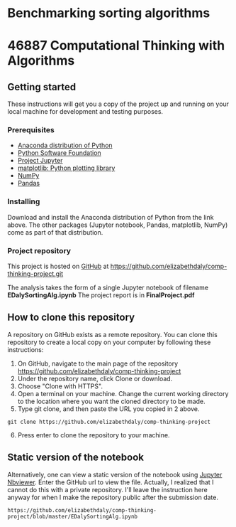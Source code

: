 # Benchmarking sorting algorithms
# 46887 Computational Thinking with Algorithms

## Getting started

These instructions will get you a copy of the project up and running on your local machine for development and testing purposes.

### Prerequisites
- [Anaconda distribution of Python](https://www.anaconda.com/distribution/)
- [Python Software Foundation](https://www.python.org/)
- [Project Jupyter](https://jupyter.org/)
- [matplotlib: Python plotting library](https://matplotlib.org/)
- [NumPy](https://numpy.org/)
- [Pandas](https://pandas.pydata.org/)

### Installing
Download and install the Anaconda distribution of Python from the link above. The other packages (Jupyter notebook, Pandas, matplotlib, NumPy) come as part of that distribution.

### Project repository
This project is hosted on [GitHub](https://github.com/) at 
https://github.com/elizabethdaly/comp-thinking-project.git

The analysis takes the form of a single Jupyter notebook of filename **EDalySortingAlg.ipynb**
The project report is in **FinalProject.pdf**

## How to clone this repository
A repository on GitHub exists as a remote repository. You can clone this repository to create a local copy on your computer by following these instructions:
1. On GitHub, navigate to the main page of the repository https://github.com/elizabethdaly/comp-thinking-project
2. Under the repository name, click Clone or download.
3. Choose "Clone with HTTPS".
4. Open a terminal on your machine. Change the current working directory to the location where you want the cloned directory to be made.
5. Type git clone, and then paste the URL you copied in 2 above.
```
git clone https://github.com/elizabethdaly/comp-thinking-project
```
6. Press enter to clone the repository to your machine.

## Static version of the notebook
Alternatively, one can view a static version of the notebook using [Jupyter Nbviewer](https://nbviewer.jupyter.org/). Enter the GitHub url to view the file. Actually, I realized that I cannot do this with a private repository. I'll leave the instruction here anyway for when I make the repository public after the submission date.

```
https://github.com/elizabethdaly/comp-thinking-project/blob/master/EDalySortingAlg.ipynb
```